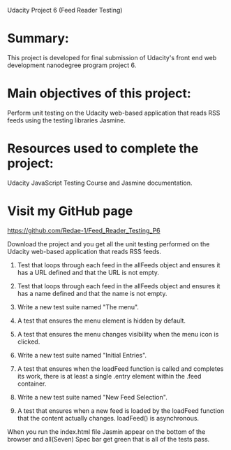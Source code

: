 Udacity Project 6 (Feed Reader Testing)

# Summary: 
This project is developed for final submission of Udacity's front end web development nanodegree program project 6. 

# Main objectives of this project:

Perform unit testing on the Udacity web-based application that reads RSS feeds using the testing libraries Jasmine.

# Resources used to complete the project:

Udacity JavaScript Testing Course and Jasmine documentation.

# Visit my GitHub page
 
https://github.com/Redae-1/Feed_Reader_Testing_P6

Download the project and you get all the unit testing performed on the Udacity web-based application that reads RSS feeds.

1. Test that loops through each feed in the allFeeds object and ensures it has a URL defined and that the URL is not empty.

2. Test that loops through each feed in the allFeeds object and ensures it has a name defined and that the name is not empty.

3. Write a new test suite named "The menu".

4. A test that ensures the menu element is hidden by default.

5. A test that ensures the menu changes visibility when the menu icon is clicked.

6. Write a new test suite named "Initial Entries".

7. A test that ensures when the loadFeed function is called and completes its work, there is at least a single .entry element within the .feed container. 

8. Write a new test suite named "New Feed Selection".

9. A test that ensures when a new feed is loaded by the loadFeed function that the content actually changes. loadFeed() is asynchronous.

When you run the index.html file Jasmin appear on the bottom of the browser and all(Seven) Spec bar get green that is all of the tests pass.


